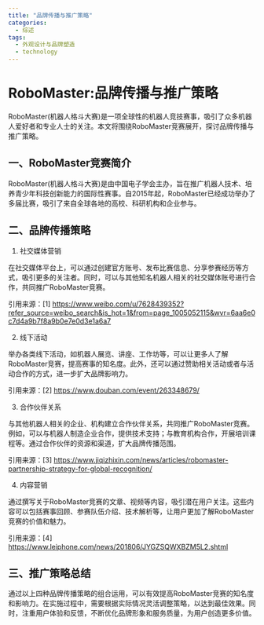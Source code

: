 ```yaml
---  
title: "品牌传播与推广策略"  
categories:  
  - 综述  
tags: 
  - 外观设计与品牌塑造 
  - technology  
---  
```


# RoboMaster:品牌传播与推广策略

RoboMaster(机器人格斗大赛)是一项全球性的机器人竞技赛事，吸引了众多机器人爱好者和专业人士的关注。本文将围绕RoboMaster竞赛展开，探讨品牌传播与推广策略。

## 一、RoboMaster竞赛简介

RoboMaster(机器人格斗大赛)是由中国电子学会主办，旨在推广机器人技术、培养青少年科技创新能力的国际性赛事。自2015年起，RoboMaster已经成功举办了多届比赛，吸引了来自全球各地的高校、科研机构和企业参与。

## 二、品牌传播策略

1. 社交媒体营销

在社交媒体平台上，可以通过创建官方账号、发布比赛信息、分享参赛经历等方式，吸引更多的关注者。同时，可以与其他知名机器人相关的社交媒体账号进行合作，共同推广RoboMaster竞赛。

引用来源：[1] https://www.weibo.com/u/7628439352?refer_source=weibo_search&is_hot=1&from=page_1005052115&wvr=6aa6e0c7d4a9b7f8a9b0e7e0d3e1a6a7

2. 线下活动

举办各类线下活动，如机器人展览、讲座、工作坊等，可以让更多人了解RoboMaster竞赛，提高赛事的知名度。此外，还可以通过赞助相关活动或者与活动合作的方式，进一步扩大品牌影响力。

引用来源：[2] https://www.douban.com/event/263348679/

3. 合作伙伴关系

与其他机器人相关的企业、机构建立合作伙伴关系，共同推广RoboMaster竞赛。例如，可以与机器人制造企业合作，提供技术支持；与教育机构合作，开展培训课程等。通过合作伙伴的资源和渠道，扩大品牌传播范围。

引用来源：[3] https://www.jiqizhixin.com/news/articles/robomaster-partnership-strategy-for-global-recognition/

4. 内容营销

通过撰写关于RoboMaster竞赛的文章、视频等内容，吸引潜在用户关注。这些内容可以包括赛事回顾、参赛队伍介绍、技术解析等，让用户更加了解RoboMaster竞赛的价值和魅力。

引用来源：[4] https://www.leiphone.com/news/201806/JYGZSQWXBZM5L2.shtml

## 三、推广策略总结

通过以上四种品牌传播策略的组合运用，可以有效提高RoboMaster竞赛的知名度和影响力。在实施过程中，需要根据实际情况灵活调整策略，以达到最佳效果。同时，注重用户体验和反馈，不断优化品牌形象和服务质量，为用户创造更多价值。 

